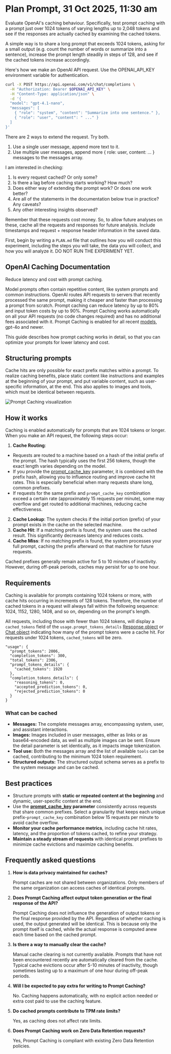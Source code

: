 # Plan Prompt, 31 Oct 2025, 11:30 am

Evaluate OpenAI's caching behaviour. Specifically, test prompt caching with a prompt just over 1024 tokens of varying lengths up to 2,048 tokens and see if the responses are actually cached by examining the cached tokens.

A simple way is to share a long prompt that exceeds 1024 tokens, asking for a small output (e.g. count the number of words or summarize into a sentence), increase the prompt length steadily in steps of 128, and see if the cached tokens increase accordingly.

Here's how we make an OpenAI API request. Use the OPENAI_API_KEY environment variable for authentication.

```bash
curl -X POST https://api.openai.com/v1/chat/completions \
  -H "Authorization: Bearer $OPENAI_API_KEY" \
  -H "Content-Type: application/json" \
  -d '{
  "model": "gpt-4.1-nano",
  "messages": [
    { "role": "system", "content": "Summarize into one sentence." },
    { "role": "user", "content": " ..." }
  ]
}'
```

There are 2 ways to extend the request. Try both.

1. Use a single user message, append more text to it.
2. Use multiple user messages, append more { role: user, content: ... } messages to the messages array.

I am interested in checking:

1. Is every request cached? Or only some?
2. Is there a lag before caching starts working? How much?
3. Does either way of extending the prompt work? Or does one work better?
4. Are all of the statements in the documentation below true in practice? Any caveats?
5. Any other interesting insights observed?

Remember that these requests cost money. So, to allow future analyses on these, cache all the requests and responses for future analysis. Include timestamps and request + response header information in the saved data.

First, begin by writing a `PLAN.md` file that outlines how you will conduct this experiment, including the steps you will take, the data you will collect, and how you will analyze it. DO NOT RUN THE EXPERIMENT YET.

## OpenAI Caching Documentation

Reduce latency and cost with prompt caching.

Model prompts often contain repetitive content, like system prompts and common instructions. OpenAI routes API requests to servers that recently processed the same prompt, making it cheaper and faster than processing a prompt from scratch. Prompt caching can reduce latency by up to 80% and input token costs by up to 90%. Prompt Caching works automatically on all your API requests (no code changes required) and has no additional fees associated with it. Prompt Caching is enabled for all recent [models](https://platform.openai.com/docs/models), gpt-4o and newer.

This guide describes how prompt caching works in detail, so that you can optimize your prompts for lower latency and cost.

## Structuring prompts

Cache hits are only possible for exact prefix matches within a prompt. To realize caching benefits, place static content like instructions and examples at the beginning of your prompt, and put variable content, such as user-specific information, at the end. This also applies to images and tools, which must be identical between requests.

![Prompt Caching visualization](https://openaidevs.retool.com/api/file/8593d9bb-4edb-4eb6-bed9-62bfb98db5ee)

## How it works

Caching is enabled automatically for prompts that are 1024 tokens or longer. When you make an API request, the following steps occur:

1. **Cache Routing**:

- Requests are routed to a machine based on a hash of the initial prefix of the prompt. The hash typically uses the first 256 tokens, though the exact length varies depending on the model.
- If you provide the [prompt\_cache\_key](https://platform.openai.com/docs/api-reference/responses/create#responses-create-prompt_cache_key) parameter, it is combined with the prefix hash, allowing you to influence routing and improve cache hit rates. This is especially beneficial when many requests share long, common prefixes.
- If requests for the same prefix and `prompt_cache_key` combination exceed a certain rate (approximately 15 requests per minute), some may overflow and get routed to additional machines, reducing cache effectiveness.

2. **Cache Lookup**: The system checks if the initial portion (prefix) of your prompt exists in the cache on the selected machine.
3. **Cache Hit**: If a matching prefix is found, the system uses the cached result. This significantly decreases latency and reduces costs.
4. **Cache Miss**: If no matching prefix is found, the system processes your full prompt, caching the prefix afterward on that machine for future requests.

Cached prefixes generally remain active for 5 to 10 minutes of inactivity. However, during off-peak periods, caches may persist for up to one hour.

## Requirements

Caching is available for prompts containing 1024 tokens or more, with cache hits occurring in increments of 128 tokens. Therefore, the number of cached tokens in a request will always fall within the following sequence: 1024, 1152, 1280, 1408, and so on, depending on the prompt's length.

All requests, including those with fewer than 1024 tokens, will display a `cached_tokens` field of the `usage.prompt_tokens_details` [Response object](https://platform.openai.com/docs/api-reference/responses/object) or [Chat object](https://platform.openai.com/docs/api-reference/chat/object) indicating how many of the prompt tokens were a cache hit. For requests under 1024 tokens, `cached_tokens` will be zero.

```
"usage": {
  "prompt_tokens": 2006,
  "completion_tokens": 300,
  "total_tokens": 2306,
  "prompt_tokens_details": {
    "cached_tokens": 1920
  },
  "completion_tokens_details": {
    "reasoning_tokens": 0,
    "accepted_prediction_tokens": 0,
    "rejected_prediction_tokens": 0
  }
}
```

### What can be cached

- **Messages:** The complete messages array, encompassing system, user, and assistant interactions.
- **Images:** Images included in user messages, either as links or as base64-encoded data, as well as multiple images can be sent. Ensure the detail parameter is set identically, as it impacts image tokenization.
- **Tool use:** Both the messages array and the list of available `tools` can be cached, contributing to the minimum 1024 token requirement.
- **Structured outputs:** The structured output schema serves as a prefix to the system message and can be cached.

## Best practices

- Structure prompts with **static or repeated content at the beginning** and dynamic, user-specific content at the end.
- Use the **[prompt\_cache\_key](https://platform.openai.com/docs/api-reference/responses/create#responses-create-prompt_cache_key) parameter** consistently across requests that share common prefixes. Select a granularity that keeps each unique prefix-`prompt_cache_key` combination below 15 requests per minute to avoid cache overflow.
- **Monitor your cache performance metrics**, including cache hit rates, latency, and the proportion of tokens cached, to refine your strategy.
- **Maintain a steady stream of requests** with identical prompt prefixes to minimize cache evictions and maximize caching benefits.

## Frequently asked questions

1. **How is data privacy maintained for caches?**

   Prompt caches are not shared between organizations. Only members of the same organization can access caches of identical prompts.

2. **Does Prompt Caching affect output token generation or the final response of the API?**

   Prompt Caching does not influence the generation of output tokens or the final response provided by the API. Regardless of whether caching is used, the output generated will be identical. This is because only the prompt itself is cached, while the actual response is computed anew each time based on the cached prompt.

3. **Is there a way to manually clear the cache?**

   Manual cache clearing is not currently available. Prompts that have not been encountered recently are automatically cleared from the cache. Typical cache evictions occur after 5-10 minutes of inactivity, though sometimes lasting up to a maximum of one hour during off-peak periods.

4. **Will I be expected to pay extra for writing to Prompt Caching?**

   No. Caching happens automatically, with no explicit action needed or extra cost paid to use the caching feature.

5. **Do cached prompts contribute to TPM rate limits?**

   Yes, as caching does not affect rate limits.

6. **Does Prompt Caching work on Zero Data Retention requests?**

   Yes, Prompt Caching is compliant with existing Zero Data Retention policies.
